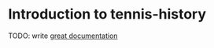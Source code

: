 # Introduction to tennis-history

TODO: write [great documentation](http://jacobian.org/writing/what-to-write/)
